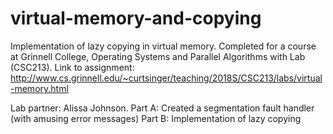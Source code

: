 # virtual-memory-and-copying
Implementation of lazy copying in virtual memory. Completed for a course at Grinnell College, Operating Systems and 
Parallel Algorithms with Lab (CSC213). Link to assignment: http://www.cs.grinnell.edu/~curtsinger/teaching/2018S/CSC213/labs/virtual-memory.html

Lab partner: Alissa Johnson. 
Part A: Created a segmentation fault handler (with amusing error messages)
Part B: Implementation of lazy copying
